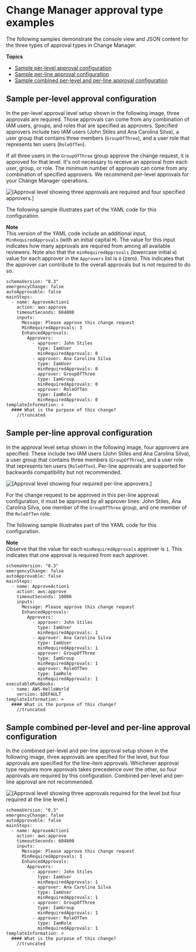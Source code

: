 # Change Manager approval type examples<a name="approval-type-samples"></a>

The following samples demonstrate the console view and JSON content for the three types of approval types in Change Manager\.

**Topics**
+ [Sample per\-level approval configuration](#per-level-approvals)
+ [Sample per\-line approval configuration](#per-line-approvals)
+ [Sample combined per\-level and per\-line approval configuration](#combined-approval-levels)

## Sample per\-level approval configuration<a name="per-level-approvals"></a>

In the per\-level approval level setup shown in the following image, three approvals are required\. Those approvals can come from any combination of IAM users, groups, and roles that are specified as approvers\. Specified approvers include two IAM users \(John Stiles and Ana Carolina Silva\), a user group that contains three members \(`GroupOfThree`\), and a user role that represents ten users \(`RoleOfTen`\)\. 

If all three users in the `GroupOfThree` group approve the change request, it is approved for that level\. It's not necessary to receive an approval from each user, group, or role\. The minimum number of approvals can come from any combination of specified approvers\. We recommend per\-level approvals for your Change Manager operations\.

![\[Approval level showing three approvals are required and four specified approvers.\]](http://docs.aws.amazon.com/systems-manager/latest/userguide/images/Add-approval-2.png)

The following sample illustrates part of the YAML code for this configuration\. 

**Note**  
This version of the YAML code include an additional input, `MinRequiredApprovals` \(with an initial capital `M`\)\. The value for this input indicates how many approvals are required from among all available reviewers\. Note also that the `minRequiredApprovals` \(lowercase initial `m`\) value for each approver in the `Approvers` list is `0` \(zero\)\. This indicates that the approver can contribute to the overall approvals but is not required to do so\.

```
schemaVersion: "0.3"
emergencyChange: false
autoApprovable: false
mainSteps:
  - name: ApproveAction1
    action: aws:approve
    timeoutSeconds: 604800
    inputs:
      Message: Please approve this change request
      MinRequiredApprovals: 3
      EnhancedApprovals:
        Approvers:
          - approver: John Stiles
            type: IamUser
            minRequiredApprovals: 0
          - approver: Ana Carolina Silva
            type: IamUser
            minRequiredApprovals: 0
          - approver: GroupOfThree
            type: IamGroup
            minRequiredApprovals: 0
          - approver: RoleOfTen
            type: IamRole
            minRequiredApprovals: 0
templateInformation: >
  #### What is the purpose of this change?
    //truncated
```

## Sample per\-line approval configuration<a name="per-line-approvals"></a>

In the approval level setup shown in the following image, four approvers are specified\. These include two IAM users \(John Stiles and Ana Carolina Silva\), a user group that contains three members \(`GroupOfThree`\), and a user role that represents ten users \(`RoleOfTen`\)\. Per\-line approvals are supported for backwards compatibility but not recommended\.

![\[Approval level showing four required per-line approvers.\]](http://docs.aws.amazon.com/systems-manager/latest/userguide/images/Add-approval-1.png)

For the change request to be approved in this per\-line approval configuration, it must be approved by all approver lines: John Stiles, Ana Carolina Silva, one member of the `GroupOfThree` group, and one member of the `RoleOfTen` role\.

The following sample illustrates part of the YAML code for this configuration\.

**Note**  
Observe that the value for each `minRequiredApprovals` approver is `1`\. This indicates that one approval is required from each approver\.

```
schemaVersion: "0.3"
emergencyChange: false
autoApprovable: false
mainSteps:
  - name: ApproveAction1
    action: aws:approve
    timeoutSeconds: 10000
    inputs:
      Message: Please approve this change request
      EnhancedApprovals:
        Approvers:
          - approver: John Stiles
            type: IamUser
            minRequiredApprovals: 1
          - approver: Ana Carolina Silva
            type: IamUser
            minRequiredApprovals: 1
          - approver: GroupOfThree
            type: IamGroup
            minRequiredApprovals: 1
          - approver: RoleOfTen
            type: IamRole
            minRequiredApprovals: 1
executableRunBooks:
  - name: AWS-HelloWorld
    version: $DEFAULT
templateInformation: >
  #### What is the purpose of this change?
    //truncated
```

## Sample combined per\-level and per\-line approval configuration<a name="combined-approval-levels"></a>

In the combined per\-level and per\-line approval setup shown in the following image, three approvals are specified for the level, but four approvals are specified for the line\-item approvals\. Whichever approval type requires more approvals takes precedence over the other, so four approvals are required by this configuration\. Combined per\-level and per\-line approval are not recommended\.

![\[Approval level showing three approvals required for the level but four required at the line level.\]](http://docs.aws.amazon.com/systems-manager/latest/userguide/images/Add-approval-3.png)

```
schemaVersion: "0.3"
emergencyChange: false
autoApprovable: false
mainSteps:
  - name: ApproveAction1
    action: aws:approve
    timeoutSeconds: 604800
    inputs:
      Message: Please approve this change request
      MinRequiredApprovals: 3
      EnhancedApprovals:
        Approvers:
          - approver: John Stiles
            type: IamUser
            minRequiredApprovals: 1
          - approver: Ana Carolina Silva
            type: IamUser
            minRequiredApprovals: 1
          - approver: GroupOfThree
            type: IamGroup
            minRequiredApprovals: 1
          - approver: RoleOfTen
            type: IamRole
            minRequiredApprovals: 1
templateInformation: >
  #### What is the purpose of this change?
    //truncated
```